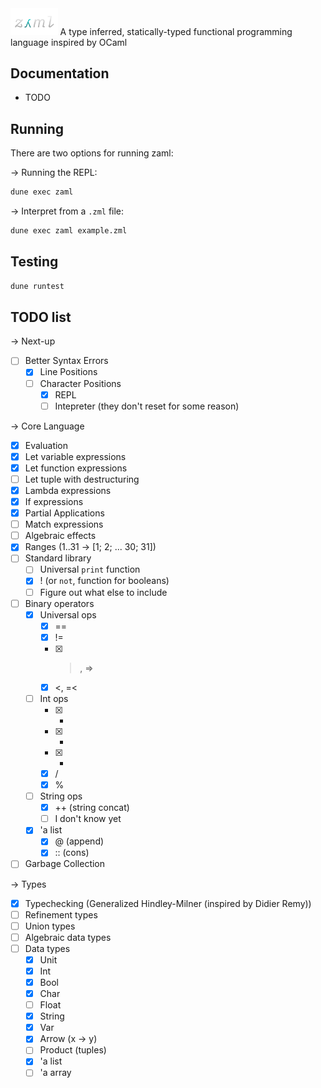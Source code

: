 <img src=".github/logo.png" width=15% height=15%>
A type inferred, statically-typed functional programming language inspired by OCaml

## Documentation

- TODO

## Running

There are two options for running zaml:

-> Running the REPL:

```bash
dune exec zaml
```

-> Interpret from a `.zml` file:

```bash
dune exec zaml example.zml
```

## Testing

```bash
dune runtest
```

## TODO list

-> Next-up

- [ ] Better Syntax Errors
  - [x] Line Positions
  - [ ] Character Positions
    - [x] REPL
    - [ ] Intepreter (they don't reset for some reason)

-> Core Language

- [x] Evaluation
- [x] Let variable expressions
- [x] Let function expressions
- [ ] Let tuple with destructuring
- [x] Lambda expressions
- [x] If expressions
- [x] Partial Applications
- [ ] Match expressions
- [ ] Algebraic effects
- [x] Ranges (1..31 -> [1; 2; ... 30; 31])
- [ ] Standard library
  - [ ] Universal `print` function
  - [x] ! (or `not`, function for booleans)
  - [ ] Figure out what else to include
- [ ] Binary operators
  - [x] Universal ops
    - [x] ==
    - [x] !=
    - [x] > , =>
    - [x] <, =<
  - [ ] Int ops
    - [x] -
    - [x] -
    - [x] -
    - [x] /
    - [x] %
  - [ ] String ops
    - [x] ++ (string concat)
    - [ ] I don't know yet
  - [x] 'a list
    - [x] @ (append)
    - [x] :: (cons)
- [ ] Garbage Collection

-> Types

- [x] Typechecking (Generalized Hindley-Milner (inspired by Didier Remy))
- [ ] Refinement types
- [ ] Union types
- [ ] Algebraic data types
- [ ] Data types
  - [x] Unit
  - [x] Int
  - [x] Bool
  - [x] Char
  - [ ] Float
  - [x] String
  - [x] Var
  - [x] Arrow (x -> y)
  - [ ] Product (tuples)
  - [x] 'a list
  - [ ] 'a array
